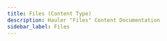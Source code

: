 ```yaml
---
title: Files (Content Type)
description: Hauler "Files" Content Documentation
sidebar_label: Files
---
```




```yaml

```

```yaml

```

```yaml

```
